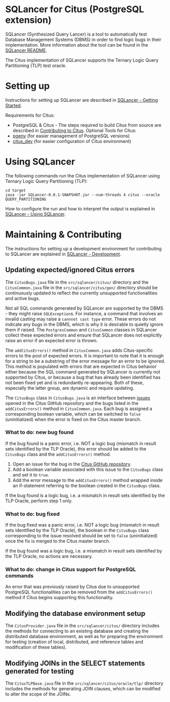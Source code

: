 # SQLancer for Citus (PostgreSQL extension)

SQLancer (Synthesized Query Lancer) is a tool to automatically test Database Management Systems (DBMS) in order to find logic bugs in their implementation. More information about the tool can be found in the [SQLancer README](https://github.com/sqlancer/sqlancer).

The Citus implementation of SQLancer supports the Ternary Logic Query Partitioning (TLP) test oracle.

# Setting up

Instructions for setting up SQLancer are described in [SQLancer - Getting Started](https://github.com/sqlancer/sqlancer#getting-started).

Requirements for Citus:
* PostgreSQL & Citus - The steps required to build Citus from source are described in [Contributing to Citus](https://github.com/citusdata/citus/blob/master/CONTRIBUTING.md).
Optional Tools for Citus:
* [pgenv](https://github.com/thanodnl/pgenv) (for easier management of PostgreSQL versions)
* [citus_dev](https://github.com/citusdata/tools/tree/develop/citus_dev) (for easier configuration of Citus environment)

# Using SQLancer

The following commands run the Citus implementation of SQLancer using Ternary Logic Query Partitioning (TLP):

```
cd target
java -jar SQLancer-0.0.1-SNAPSHOT.jar --num-threads 4 citus --oracle QUERY_PARTITIONING
```

How to configure the run and how to interpret the output is explained in [SQLancer - Using SQLancer](https://github.com/sqlancer/sqlancer#using-sqlancer).

# Maintaining & Contributing

The instructions for setting up a development environment for contributing to SQLancer are explained in [SQLancer - Development](https://github.com/sqlancer/sqlancer/blob/master/CONTRIBUTING.md).

## Updating expected/ignored Citus errors

The `CitusBugs.java` file in the `src/sqlancer/citus/` directory and the `CitusCommon.java` file in the `src/sqlancer/citus/gen/` directory should be continuously updated to reflect the currently unsupported functionalities and active bugs. 

Not all SQL commands generated by SQLancer are supported by the DBMS - they might raise `SQLException`s. For instance, a command that involves an invalid casting may raise a `cannnot cast type` error. These errors do not indicate any bugs in the DBMS, which is why it is desirable to quietly ignore them if raised. The `PostgresCommon` and `CitusCommon` classes in SQLancer collect these expected errors and ensure that SQLancer does not explicitly raise an error if an expected error is thrown.

The `addCitusErrors()` method in `CitusCommon.java` adds Citus-specific errors to the pool of expected errors. It is important to note that it is enough for a string to be a substring of the error message for an error to be ignored. This method is populated with errors that are expected in Citus behavior either because the SQL command generated by SQLancer is currently not supported by Citus, or because a bug that has already been identified has not been fixed yet and is redundantly re-appearing. Both of these, especially the latter group, are dynamic and require updating. 

The `CitusBugs` class in `CitusBugs.java` is an interface between [issues](https://github.com/citusdata/citus/issues?q=is%3Aissue+label%3Asqlancer) opened in the Citus GitHub repository and the bugs listed in the `addCitusErrors()` method in `CitusCommon.java`. Each bug is assigned a corresponding boolean variable, which can be switched to `false` (uninitialized) when the error is fixed on the Citus master branch. 

### What to do: new bug found

If the bug found is a panic error, i.e. NOT a logic bug (mismatch in result sets identified by the TLP Oracle), this error should be added to the `CitusBugs` class and the `addCitusErrors()` method. 
1. Open an issue for the bug in the [Citus GitHub repository](https://github.com/citusdata/citus/issues).
2. Add a boolean variable associated with this issue to the `CitusBugs` class and set it to `true`.
3. Add the error message to the `addCitusErrors()` method wrapped inside an if-statement referring to the boolean created in the `CitusBugs` class.

If the bug found is a logic bug, i.e. a mismatch in result sets identified by the TLP Oracle, perform step 1 only.

### What to do: bug fixed

If the bug fixed was a panic error, i.e. NOT a logic bug (mismatch in result sets identified by the TLP Oracle), the boolean in the `CitusBugs` class corresponding to the issue resolved should be set to `false` (uninitialized) once the fix is merged to the Citus master branch.

If the bug found was a logic bug, i.e. a mismatch in result sets identified by the TLP Oracle, no actions are necessary.

### What to do: change in Citus support for PostgreSQL commands

An error that was previously raised by Citus due to unsupported PostgreSQL functionalities can be removed from the `addCitusErrors()` method if Citus begins supporting this functionality.

## Modifying the database environment setup

The `CitusProvider.java` file in the `src/sqlancer/citus/` directory includes the methods for connecting to an existing database and creating the distributed database environment, as well as for preparing the environment for testing (creation of local, distributed, and reference tables and modification of these tables).

## Modifying JOINs in the SELECT statements generated for testing

The `CitusTLPBase.java` file in the `src/sqlancer/citus/oracle/tlp/` directory includes the methods for generating JOIN clauses, which can be modified to alter the scope of the JOINs.